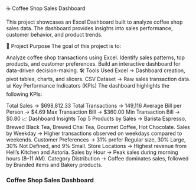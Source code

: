 ☕ Coffee Shop Sales Dashboard

This project showcases an Excel Dashboard built to analyze coffee shop sales data.
The dashboard provides insights into sales performance, customer behavior, and product trends.

📌 Project Purpose
The goal of this project is to:

Analyze coffee shop transactions using Excel.
Identify sales patterns, top products, and customer preferences.
Build an interactive dashboard for data-driven decision-making.
🛠 Tools Used
Excel → Dashboard creation, pivot tables, charts, and slicers.
CSV Dataset → Raw sales transaction data.
📊 Key Performance Indicators (KPIs)
The dashboard highlights the following KPIs:

Total Sales → $698,812.33
Total Transactions → 149,116
Average Bill per Person → $4.69
Max Transaction Bill → $360.00
Min Transaction Bill → $0.80
📈 Dashboard Insights
Top 5 Products by Sales → Barista Espresso, Brewed Black Tea, Brewed Chai Tea, Gourmet Coffee, Hot Chocolate.
Sales by Weekday → Higher transactions observed on weekdays compared to weekends.
Customer Preferences → 31% prefer Regular size, 30% Large, 30% Not Defined, and 9% Small.
Store Locations → Highest revenue from Hell’s Kitchen and Astoria.
Sales by Hour → Peak sales during morning hours (8–11 AM).
Category Distribution → Coffee dominates sales, followed by Branded items and Bakery products.


### Coffee Shop Sales Dashboard
